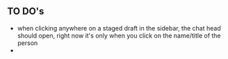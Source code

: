 ## TO DO's

- when clicking anywhere on a staged draft in the sidebar, the chat head should open, right now it's only when you click on the name/title of the person
- 